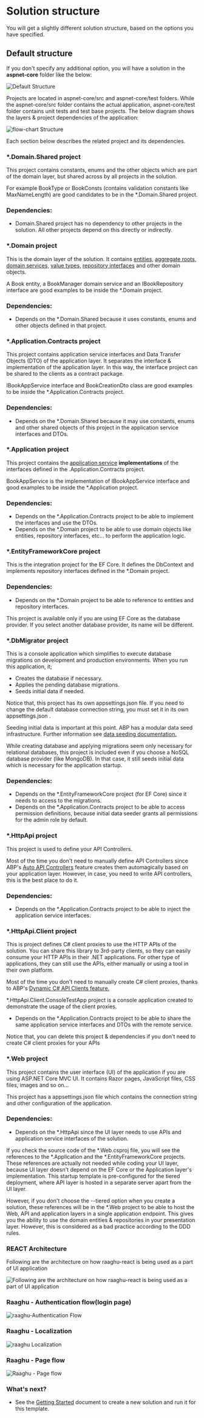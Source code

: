 Solution structure
==================

You will get a slightly different solution structure, based on the options you have specified.

Default structure
-----------------

If you don't specify any additional option, you will have a solution in the **aspnet-core** folder like the below:

![Default Structure](/images/defaultStructure.png)

Projects are located in aspnet-core/src and aspnet-core/test folders. While the aspnet-core/src folder contains the actual application, aspnet-core/test folder contains unit tests and test base projects. The below diagram shows the layers & project dependencies of the application:

![flow-chart Structure](Assets/images/flow-chart.jpg)

Each section below describes the related project and its dependencies.

### \*.Domain.Shared project

This project contains constants, enums and the other objects which are part of the domain layer, but shared across by all projects in the solution.

For example BookType or BookConsts (contains validation constants like MaxNameLength) are good candidates to be in the \*.Domain.Shared project.

### Dependencies:

* Domain.Shared project has no dependency to other projects in the solution. All other projects depend on this directly or indirectly.

### \*.Domain project

This is the domain layer of the solution. It contains [entities,](https://docs.abp.io/en/abp/latest/Entities) [aggregate roots,](https://docs.abp.io/en/abp/latest/Entities) [domain services,](https://docs.abp.io/en/abp/latest/Domain-Services) [value types,](https://docs.abp.io/en/abp/latest/Value-Types) [repository interfaces](https://docs.abp.io/en/abp/latest/Repositories) and other domain objects.

A Book entity, a BookManager domain service and an IBookRepository interface are good examples to be inside the \*.Domain project.

### Dependencies:

* Depends on the \*.Domain.Shared because it uses constants, enums and other objects defined in that project.

### \*.Application.Contracts project

This project contains application service interfaces and Data Transfer Objects (DTO) of the application layer. It separates the interface & implementation of the application layer. In this way, the interface project can be shared to the clients as a contract package.

IBookAppService interface and BookCreationDto class are good examples to be inside the \*.Application.Contracts project.

### Dependencies:

* Depends on the \*.Domain.Shared because it may use constants, enums and other shared objects of this project in the application service interfaces and DTOs.

### \*.Application project

This project contains the [application service](https://docs.abp.io/en/abp/latest/Application-Services) **implementations** of the interfaces defined in the .Application.Contracts project.

BookAppService is the implementation of IBookAppService interface and good examples to be inside the \*.Application project.

### Dependencies:

* Depends on the \*.Application.Contracts project to be able to implement the interfaces and use the DTOs.
* Depends on the \*.Domain project to be able to use domain objects like entities, repository interfaces, etc... to perform the application logic.

### \*.EntityFrameworkCore project

This is the integration project for the EF Core. It defines the DbContext and implements repository interfaces defined in the \*.Domain project.

### Dependencies:

* Depends on the \*.Domain project to be able to reference to entities and repository interfaces.

This project is available only if you are using EF Core as the database provider. If you select another database provider, its name will be different.

### \*.DbMigrator project

This is a console application which simplifies to execute database migrations on development and production environments. When you run this application, it;

* Creates the database if necessary.
* Applies the pending database migrations.
* Seeds initial data if needed.

Notice that, this project has its own appsettings.json file. If you need to change the default database connection string, you must set it in its own appsettings.json .

Seeding initial data is important at this point. ABP has a modular data seed infrastructure. Further information see [data seeding documentation.](https://docs.abp.io/en/abp/latest/Data-Seeding)

While creating database and applying migrations seem only necessary for relational databases, this project is included even if you choose a NoSQL database provider (like MongoDB). In that case, it still seeds initial data which is necessary for the application startup.

### Dependencies:

* Depends on the \*.EntityFrameworkCore project (for EF Core) since it needs to access to the migrations.
* Depends on the \*.Application.Contracts project to be able to access permission definitions, because initial data seeder grants all permissions for the admin role by default.

### \*.HttpApi project

This project is used to define your API Controllers.

Most of the time you don't need to manually define API Controllers since ABP's [Auto API Controllers](https://docs.abp.io/en/abp/latest/API/Auto-API-Controllers) feature creates them automagically based on your application layer. However, in case, you need to write API controllers, this is the best place to do it.

### Dependencies:

* Depends on the \*.Application.Contracts project to be able to inject the application service interfaces.

### \*.HttpApi.Client project

This is project defines C# client proxies to use the HTTP APIs of the solution. You can share this library to 3rd-party clients, so they can easily consume your HTTP APIs in their .NET applications. For other type of applications, they can still use the APIs, either manually or using a tool in their own platform.

Most of the time you don't need to manually create C# client proxies, thanks to ABP's [Dynamic C# API Clients feature.](https://docs.abp.io/en/abp/latest/API/Dynamic-CSharp-API-Clients)

\*.HttpApi.Client.ConsoleTestApp project is a console application created to demonstrate the usage of the client proxies.

* Depends on the \*.Application.Contracts project to be able to share the same application service interfaces and DTOs with the remote service.

Notice that, you can delete this project & dependencies if you don't need to create C# client proxies for your APIs

### \*.Web project

This project contains the user interface (UI) of the application if you are using ASP.NET Core MVC UI. It contains Razor pages, JavaScript files, CSS files, images and so on...

This project has a appsettings.json file which contains the connection string and other configuration of the application.

### Dependencies:

* Depends on the \*.HttpApi since the UI layer needs to use APIs and application service interfaces of the solution.

If you check the source code of the \*.Web.csproj file, you will see the references to the \*.Application and the \*.EntityFrameworkCore projects. These references are actually not needed while coding your UI layer, because UI layer doesn't depend on the EF Core or the Application layer's implementation. This startup template is pre-configured for the tiered deployment, where API layer is hosted in a separate server apart from the UI layer.

However, if you don't choose the \--tiered option when you create a solution, these references will be in the \*.Web project to be able to host the Web, API and application layers in a single application endpoint. This gives you the ability to use the domain entities & repositories in your presentation layer. However, this is considered as a bad practice according to the DDD rules.

### REACT Architecture

Following are the architecture on how raaghu-react is being used as a part of UI application

![Following are the architecture on how raaghu-react is being used as a part of UI application](Assets/images/raaghu-architecture.jpg)

### Raaghu - Authentication flow(login page)

![raaghu-Authentication Flow](Assets/images/raaghuAuthenticationFlow.jpg)

### Raaghu - Localization

![raaghu Localization](Assets/images/raaghuLocalization.jpg)

### Raaghu - Page flow

![Raaghu - Page flow](Assets/images/raaghuPageFlow.jpg)

### What's next?

* See the [Getting Started](Getting-Started.html) document to create a new solution and run it for this template.
